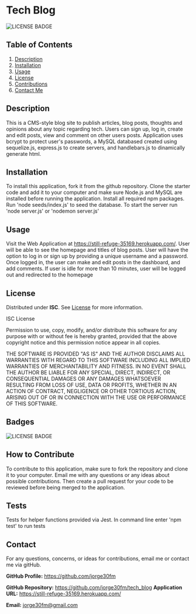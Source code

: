 # Tech Blog

![LICENSE BADGE](https://img.shields.io/badge/license-ISC-brightgreen?style=for-the-badge)

## Table of Contents

1. [Description](#description)
2. [Installation](#installation)
3. [Usage](#usage)
4. [License](#license)
5. [Contributions](#how-to-contribute)
6. [Contact Me](#contact)

## Description

This is a CMS-style blog site to publish articles, blog posts, thoughts and opinions about any topic regarding tech. Users can sign up, log in, create and edit posts, view and comment on other users posts. Application uses bcrypt to protect user's passwords, a MySQL databased created using sequelize.js, express.js to create servers, and handlebars.js to dinamically generate html.

## Installation

To install this application, fork it from the github repository. Clone the starter code and add it to your computer and make sure Node.js and MySQL are installed before running the application. Install all required npm packages. Run 'node seeds/index.js' to seed the database. To start the server run 'node server.js' or 'nodemon server.js'

## Usage

Visit the Web Application at <https://still-refuge-35169.herokuapp.com/>. User will be able to see the homepage and titles of blog posts. User will have the option to log in or sign up by providing a unique username and a password. Once logged in, the user can make and edit posts in the dashboard, and add comments. If user is idle for more than 10 minutes, user will be logged out and redirected to the homepage

## License

Distributed under **ISC**. See [License](https://spdx.org/licenses/ISC.html) for more information.

ISC License

Permission to use, copy, modify, and/or distribute this software for any purpose with or without fee is hereby granted, provided that the above copyright notice and this permission notice appear in all copies.

THE SOFTWARE IS PROVIDED "AS IS" AND THE AUTHOR DISCLAIMS ALL WARRANTIES WITH REGARD TO THIS SOFTWARE INCLUDING ALL IMPLIED WARRANTIES OF MERCHANTABILITY AND FITNESS. IN NO EVENT SHALL THE AUTHOR BE LIABLE FOR ANY SPECIAL, DIRECT, INDIRECT, OR CONSEQUENTIAL DAMAGES OR ANY DAMAGES WHATSOEVER RESULTING FROM LOSS OF USE, DATA OR PROFITS, WHETHER IN AN ACTION OF CONTRACT, NEGLIGENCE OR OTHER TORTIOUS ACTION, ARISING OUT OF OR IN CONNECTION WITH THE USE OR PERFORMANCE OF THIS SOFTWARE.

## Badges

![LICENSE BADGE](https://img.shields.io/badge/license-ISC-brightgreen?style=for-the-badge)

## How to Contribute

To contribute to this application, make sure to fork the repository and clone it to your computer. Email me with any questions or any ideas about possible contributions. Then create a pull request for your code to be reviewed before being merged to the application.

## Tests

Tests for helper functions provided via Jest. In command line enter 'npm test' to run tests

## Contact

For any questions, concerns, or ideas for contributions, email me or contact me via gitHub.

**GitHub Profile:** <https://github.com/jorge30fm>

**GitHub Repository:** <https://github.com/jorge30fm/tech_blog>
**Application URL:** <https://still-refuge-35169.herokuapp.com/>

**Email:** jorge30fm@gmail.com
